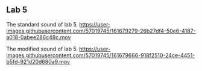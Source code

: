 ## Lab 5

The standard sound of lab 5.
https://user-images.githubusercontent.com/57019745/161679279-26b27df4-50e6-4187-a018-0abee286c48c.mov

The modified sound of lab 5.
https://user-images.githubusercontent.com/57019745/161679666-918f2510-24ce-4451-b5fd-921d20d680a9.mov

